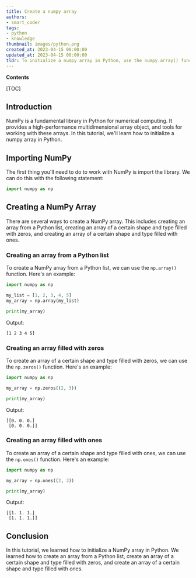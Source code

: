 ```yaml
---
title: Create a numpy array
authors:
- smart_coder
tags:
- python
- knowledge
thumbnail: images/python.png
created_at: 2023-04-15 00:00:00
updated_at: 2023-04-15 00:00:00
tldr: To initialize a numpy array in Python, use the numpy.array() function and pass in a list or tuple of values.
---
```


**Contents**

[TOC]

## Introduction
NumPy is a fundamental library in Python for numerical computing. It provides a high-performance multidimensional array object, and tools for working with these arrays. In this tutorial, we'll learn how to initialize a numpy array in Python.

## Importing NumPy
The first thing you'll need to do to work with NumPy is import the library. We can do this with the following statement:

```python
import numpy as np
```

## Creating a NumPy Array
There are several ways to create a NumPy array. This includes creating an array from a Python list, creating an array of a certain shape and type filled with zeros, and creating an array of a certain shape and type filled with ones.

### Creating an array from a Python list
To create a NumPy array from a Python list, we can use the `np.array()` function. Here's an example:

```python
import numpy as np

my_list = [1, 2, 3, 4, 5]
my_array = np.array(my_list)

print(my_array)
```

Output:
```
[1 2 3 4 5]
```

### Creating an array filled with zeros
To create an array of a certain shape and type filled with zeros, we can use the `np.zeros()` function. Here's an example:

```python
import numpy as np

my_array = np.zeros((2, 3))

print(my_array)
```

Output:
```
[[0. 0. 0.]
 [0. 0. 0.]]
```

### Creating an array filled with ones
To create an array of a certain shape and type filled with ones, we can use the `np.ones()` function. Here's an example:

```python
import numpy as np

my_array = np.ones((2, 3))

print(my_array)
```

Output:
```
[[1. 1. 1.]
 [1. 1. 1.]]
```

## Conclusion
In this tutorial, we learned how to initialize a NumPy array in Python. We learned how to create an array from a Python list, create an array of a certain shape and type filled with zeros, and create an array of a certain shape and type filled with ones.
